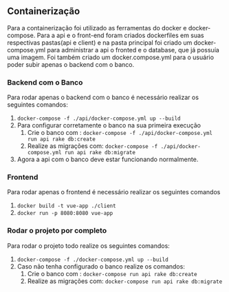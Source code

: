 ## Containerização

Para a containerização foi utilizado as ferramentas do docker e docker-compose.
Para a api e o front-end foram criados
dockerfiles em suas respectivas pastas(api e client) e na pasta principal foi criado um docker-compose.yml para administrar a api o fronted e o database, que já possuía uma imagem. Foi também criado um docker.compose.yml para o usuário poder subir apenas o backend com o banco.

### Backend com o Banco
Para rodar apenas o backend com o banco é necessário realizar os seguintes comandos:
1. ```docker-compose -f ./api/docker-compose.yml up --build```
2. Para configurar corretamente o banco na sua primeira execução
    1. Crie o banco com : ```docker-compose -f ./api/docker-compose.yml run api rake db:create```
    2. Realize as migrações com: ```docker-compose -f ./api/docker-compose.yml run api rake db:migrate```
3. Agora a api com o banco deve estar funcionando normalmente.

### Frontend
Para rodar apenas o frontend é necessário realizar os seguintes comandos
1. ```docker build -t vue-app ./client```
2. ```docker run -p 8080:8080 vue-app```

### Rodar o projeto por completo
Para rodar o projeto todo realize os seguintes comandos:
1. ```docker-compose -f ./docker-compose.yml up --build```
2. Caso não tenha configurado o banco realize os comandos:
    1. Crie o banco com : ```docker-compose run api rake db:create```
    2. Realize as migrações com: ```docker-compose run api rake db:migrate```
